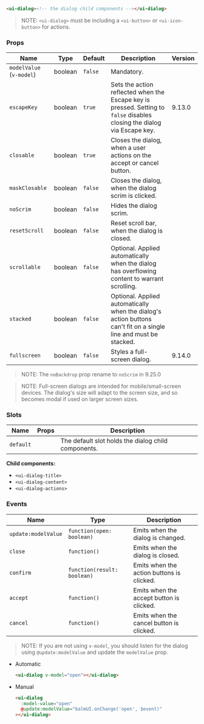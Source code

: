 ```html
<ui-dialog><!-- the dialog child components --></ui-dialog>
```

> NOTE: `<ui-dialog>` must be including a `<ui-button>` or `<ui-icon-button>` for actions.

### Props

| Name                     | Type    | Default | Description                                                                                                              | Version |
| ------------------------ | ------- | ------- | ------------------------------------------------------------------------------------------------------------------------ | ------- |
| `modelValue` (`v-model`) | boolean | `false` | Mandatory.                                                                                                               |         |
| `escapeKey`              | boolean | `true`  | Sets the action reflected when the Escape key is pressed. Setting to `false` disables closing the dialog via Escape key. | 9.13.0  |
| `closable`               | boolean | `true`  | Closes the dialog, when a user actions on the accept or cancel button.                                                   |         |
| `maskClosable`           | boolean | `false` | Closes the dialog, when the dialog scrim is clicked.                                                                     |         |
| `noScrim`                | boolean | `false` | Hides the dialog scrim.                                                                                                  |         |
| `resetScroll`            | boolean | `false` | Reset scroll bar, when the dialog is closed.                                                                             |         |
| `scrollable`             | boolean | `false` | Optional. Applied automatically when the dialog has overflowing content to warrant scrolling.                            |         |
| `stacked`                | boolean | `false` | Optional. Applied automatically when the dialog's action buttons can't fit on a single line and must be stacked.         |         |
| `fullscreen`             | boolean | `false` | Styles a full-screen dialog.                                                                                             | 9.14.0  |

> NOTE: The `noBackdrop` prop rename to `noScrim` in 9.25.0

> NOTE: Full-screen dialogs are intended for mobile/small-screen devices. The dialog's size will adapt to the screen size, and so becomes modal if used on larger screen sizes.

### Slots

| Name      | Props | Description                                         |
| --------- | ----- | --------------------------------------------------- |
| `default` |       | The default slot holds the dialog child components. |

**Child components:**

- `<ui-dialog-title>`
- `<ui-dialog-content>`
- `<ui-dialog-actions>`

### Events

| Name                | Type                        | Description                               |
| ------------------- | --------------------------- | ----------------------------------------- |
| `update:modelValue` | `function(open: boolean)`   | Emits when the dialog is changed.         |
| `close`             | `function()`                | Emits when the dialog is closed.          |
| `confirm`           | `function(result: boolean)` | Emits when the action buttons is clicked. |
| `accept`            | `function()`                | Emits when the accept button is clicked.  |
| `cancel`            | `function()`                | Emits when the cancel button is clicked.  |

> NOTE: If you are not using `v-model`, you should listen for the dialog using `@update:modelValue` and update the `modelValue` prop.

- Automatic

  ```html
  <ui-dialog v-model="open"></ui-dialog>
  ```

- Manual

  ```html
  <ui-dialog
    :model-value="open"
    @update:modelValue="balmUI.onChange('open', $event)"
  ></ui-dialog>
  ```
